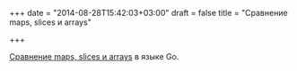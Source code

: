+++
date = "2014-08-28T15:42:03+03:00"
draft = false
title = "Сравнение maps, slices и arrays"

+++

<p><a href="http://www.shakedos.com/2014/Aug/26/maps-vs-slices-vs-arrays.html">Сравнение maps,&nbsp;slices и&nbsp;arrays</a> в языке Go.</p>

